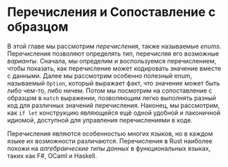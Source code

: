 # Перечисления и Сопоставление с образцом

В этой главе мы рассмотрим *перечисления*, также называемые *enums*. Перечисления позволяют определять тип, перечисляя его возможные *варианты*. Сначала, мы определим и воспользуемся перечислением, чтобы показать, как перечисление может кодировать значение вместе с данными. Далее мы рассмотрим особенно полезный enum, называемый `Option`, который выражает факт, что значение может быть либо чем-то, либо ничем. Потом мы посмотрим на сопоставление с образцом в `match` выражении, позволяющим легко выполнять разный код для различных значений перечисления. Наконец, мы рассмотрим, как `if let` конструкцию являющейся ещё одной удобной и лаконичной идиомой, доступной для управления перечислениями в коде.

Перечисления являются особенностью многих языков, но в каждом языке их возможности различаются. Перечисления в Rust наиболее похожи на *алгебраические типы данных* в функциональных языках, таких как F#, OCaml и Haskell.
